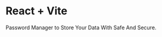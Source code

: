 # React + Vite

Password Manager to Store Your Data With Safe And Secure.       
 
     
 
        
         
        
   
  
     
